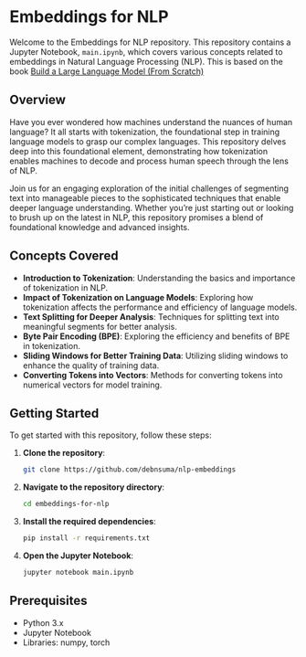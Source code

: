 # Embeddings for NLP

Welcome to the Embeddings for NLP repository. This repository contains a Jupyter Notebook, `main.ipynb`, which covers various concepts related to embeddings in Natural Language Processing (NLP). This is based on the book [Build a Large Language Model (From Scratch)](https://www.manning.com/books/build-a-large-language-model-from-scratch)

## Overview

Have you ever wondered how machines understand the nuances of human language? It all starts with tokenization, the foundational step in training language models to grasp our complex languages. This repository delves deep into this foundational element, demonstrating how tokenization enables machines to decode and process human speech through the lens of NLP.

Join us for an engaging exploration of the initial challenges of segmenting text into manageable pieces to the sophisticated techniques that enable deeper language understanding. Whether you’re just starting out or looking to brush up on the latest in NLP, this repository promises a blend of foundational knowledge and advanced insights.

## Concepts Covered

- **Introduction to Tokenization**: Understanding the basics and importance of tokenization in NLP.
- **Impact of Tokenization on Language Models**: Exploring how tokenization affects the performance and efficiency of language models.
- **Text Splitting for Deeper Analysis**: Techniques for splitting text into meaningful segments for better analysis.
- **Byte Pair Encoding (BPE)**: Exploring the efficiency and benefits of BPE in tokenization.
- **Sliding Windows for Better Training Data**: Utilizing sliding windows to enhance the quality of training data.
- **Converting Tokens into Vectors**: Methods for converting tokens into numerical vectors for model training.

## Getting Started

To get started with this repository, follow these steps:

1. **Clone the repository**:
    ```sh
    git clone https://github.com/debnsuma/nlp-embeddings
    ```
2. **Navigate to the repository directory**:
    ```sh
    cd embeddings-for-nlp
    ```
3. **Install the required dependencies**:
    ```sh
    pip install -r requirements.txt
    ```
4. **Open the Jupyter Notebook**:
    ```sh
    jupyter notebook main.ipynb
    ```

## Prerequisites

- Python 3.x
- Jupyter Notebook
- Libraries: numpy, torch



